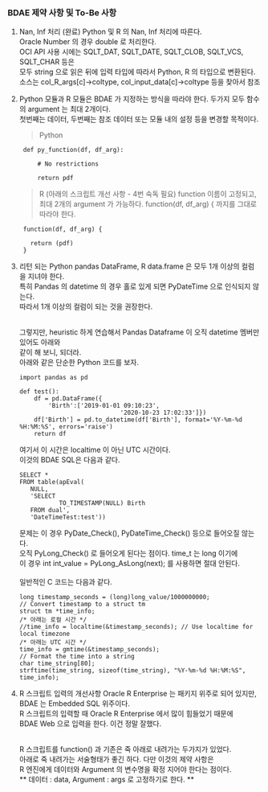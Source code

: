 ### BDAE 제약 사항 및 To-Be 사항

1. Nan, Inf 처리 (완료)
   Python 및 R 의 Nan, Inf 처리에 따른다. <br>
   Oracle Number 의 경우 double 로 처리한다. <br>
   OCI API 사용 시에는 SQLT_DAT, SQLT_DATE, SQLT_CLOB, SQLT_VCS, SQLT_CHAR 등은 <br>
   모두 string 으로 읽은 뒤에 입력 타입에 따라서 Python, R 의 타입으로 변환된다. <br>
   소스는 col_R_args[c]->coltype, col_input_data[c]->coltype 등을 찾아서 참조

2. Python 모듈과 R 모듈은 BDAE 가 지정하는 방식을 따라야 한다.
   두가지 모두 함수의 argument 는 최대 2개이다. <br>
   첫번째는 데이터, 두번째는 참조 데이터 또는 모듈 내의 설정 등을 변경할 목적이다.
   > Python 
   ```
    def py_function(df, df_arg):

        # No restrictions
   
        return pdf
   ```
   > R (아래의 스크립트 개선 사항 - 4번 숙독 필요)
   > function 이름이 고정되고, 최대 2개의 argument 가 가능하다.
   > function(df, df_arg) { 까지를 그대로 따라야 한다.
   ```
    function(df, df_arg) {

      return (pdf)
    }
   ```

3. 리턴 되는 Python pandas DataFrame, R data.frame 은 모두 1개 이상의 컬럼을 지녀야 한다.<br>
   특히 Pandas 의 datetime 의 경우 홀로 있게 되면 PyDateTime 으로 인식되지 않는다. <br>
   따라서 1개 이상의 컬럼이 되는 것을 권장한다.<br><br>

   그렇지만, heuristic 하게 연습해서 Pandas Dataframe 이 오직 datetime 멤버만 있어도 아래와<br>
   같이 해 보니, 되더라. <br>
   아래와 같은 단순한 Python 코드를 보자.
   ```
   import pandas as pd
   
   def test():
       df = pd.DataFrame({
           'Birth':['2019-01-01 09:10:23',
                               '2020-10-23 17:02:33']})
       df['Birth'] = pd.to_datetime(df['Birth'], format='%Y-%m-%d %H:%M:%S', errors='raise')
       return df   
   ```
   여기서 이 시간은 localtime 이 아닌 UTC 시간이다.<br>
   이것의 BDAE SQL은 다음과 같다.
   ```
   SELECT *
   FROM table(apEval(
      NULL,
      'SELECT 
              TO_TIMESTAMP(NULL) Birth
      FROM dual',
      'DateTimeTest:test'))
   ```
   문제는 이 경우 PyDate_Check(), PyDateTime_Check() 등으로 들어오질 않는다.<br>
   오직 PyLong_Check() 로 들어오게 된다는 점이다.  time_t 는 long 이기에 <br>
   이 경우 int int_value = PyLong_AsLong(next); 를 사용하면 절대 안된다.<br>
   <br>
   일반적인 C 코드는 다음과 같다. <br>
   ```
   long timestamp_seconds = (long)long_value/1000000000;
   // Convert timestamp to a struct tm
   struct tm *time_info;
   /* 아래는 로컬 시간 */
   //time_info = localtime(&timestamp_seconds); // Use localtime for local timezone
   /* 아래는 UTC 시간 */
   time_info = gmtime(&timestamp_seconds);
   // Format the time into a string
   char time_string[80];
   strftime(time_string, sizeof(time_string), "%Y-%m-%d %H:%M:%S", time_info);
   ```

4. R 스크립트 입력의 개선사항
   Oracle R Enterprise 는 패키지 위주로 되어 있지만, BDAE 는 Embedded SQL 위주이다.<br>
   R 스크립트의 입력할 때 Oracle R Enterprise 에서 많이 힘들었기 때문에 <br>
   BDAE Web 으로 입력을 한다.  이건 정말 잘했다. <br><br>

   R 스크립트를 function() 과 기존은 죽 아래로 내려가는 두가지가 있었다. <br>
   아래로 죽 내려가는 서술형태가 좋긴 하다.  다만 이것의 제약 사항은 <br>
   R 엔진에게 데이터와 Argument 의 변수명을 확정 지어야 한다는 점이다. <br>
   ** 데이터 : data,  Argument : args 로 고정하기로 한다. **<br>

   



   

   
   

